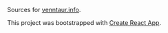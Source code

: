 Sources for [venntaur.info](http://venntaur.info).

This project was bootstrapped with [Create React App](https://github.com/facebookincubator/create-react-app).
